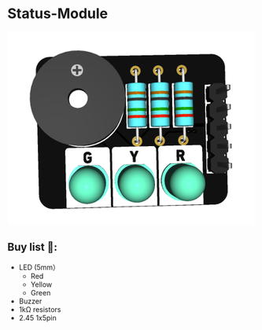 # Status-Module
![PCB](README-FILE/3D_PCB.png)


## Buy list 🛒:
- LED (5mm）
  - Red
  - Yellow
  - Green
- Buzzer
- 1kΩ resistors
- 2.45 1x5pin
